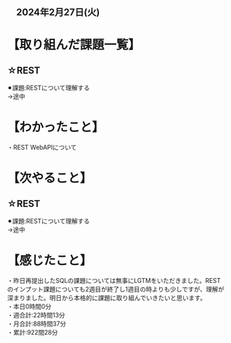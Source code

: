 ## 　2024年2月27日(火)
# 【取り組んだ課題一覧】
## ☆REST
⚫︎課題:RESTについて理解する<br>
→途中<br>
# 【わかったこと】
・REST WebAPIについて<br>
# 【次やること】
## ☆REST
⚫︎課題:RESTについて理解する<br>
→途中<br>
# 【感じたこと】
・昨日再提出したSQLの課題については無事にLGTMをいただきました。RESTのインプット課題についても2週目が終了し1週目の時よりも少しですが、理解が深まりました。明日から本格的に課題に取り組んでいきたいと思います。<br>
・本日0時間0分<br>
・週合計:22時間13分<br>
・月合計:88時間37分<br>
・累計:922間28分<br>
